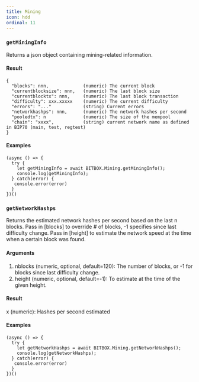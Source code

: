```yaml
---
title: Mining
icon: hdd
ordinal: 11
---
```


### `getMiningInfo`

Returns a json object containing mining-related information.

#### Result

```
{
  "blocks": nnn,             (numeric) The current block
  "currentblocksize": nnn,   (numeric) The last block size
  "currentblocktx": nnn,     (numeric) The last block transaction
  "difficulty": xxx.xxxxx    (numeric) The current difficulty
  "errors": "..."            (string) Current errors
  "networkhashps": nnn,      (numeric) The network hashes per second
  "pooledtx": n              (numeric) The size of the mempool
  "chain": "xxxx",           (string) current network name as defined in BIP70 (main, test, regtest)
}
```

#### Examples

    (async () => {
      try {
        let getMiningInfo = await BITBOX.Mining.getMiningInfo();
        console.log(getMiningInfo);
      } catch(error) {
       console.error(error)
      }
    })()

### `getNetworkHashps`

Returns the estimated network hashes per second based on the last n blocks. Pass in \[blocks\] to override # of blocks, -1 specifies since last difficulty change. Pass in \[height\] to estimate the network speed at the time when a certain block was found.

#### Arguments

1.  nblocks (numeric, optional, default=120): The number of blocks, or -1 for blocks since last difficulty change.
2.  height (numeric, optional, default=-1): To estimate at the time of the given height.

#### Result

x (numeric): Hashes per second estimated

#### Examples

    (async () => {
      try {
        let getNetworkHashps = await BITBOX.Mining.getNetworkHashps();
        console.log(getNetworkHashps);
      } catch(error) {
       console.error(error)
      }
    })()
